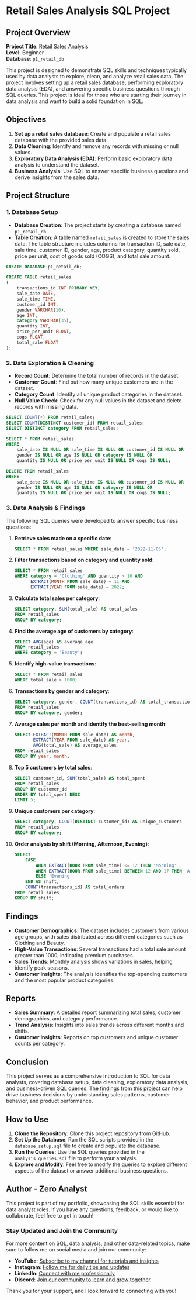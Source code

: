 # Retail Sales Analysis SQL Project

## Project Overview

**Project Title**: Retail Sales Analysis  
**Level**: Beginner  
**Database**: `p1_retail_db`

This project is designed to demonstrate SQL skills and techniques typically used by data analysts to explore, clean, and analyze retail sales data. The project involves setting up a retail sales database, performing exploratory data analysis (EDA), and answering specific business questions through SQL queries. This project is ideal for those who are starting their journey in data analysis and want to build a solid foundation in SQL.

## Objectives

1. **Set up a retail sales database**: Create and populate a retail sales database with the provided sales data.
2. **Data Cleaning**: Identify and remove any records with missing or null values.
3. **Exploratory Data Analysis (EDA)**: Perform basic exploratory data analysis to understand the dataset.
4. **Business Analysis**: Use SQL to answer specific business questions and derive insights from the sales data.

## Project Structure

### 1. Database Setup

- **Database Creation**: The project starts by creating a database named `p1_retail_db`.
- **Table Creation**: A table named `retail_sales` is created to store the sales data. The table structure includes columns for transaction ID, sale date, sale time, customer ID, gender, age, product category, quantity sold, price per unit, cost of goods sold (COGS), and total sale amount.

```sql
CREATE DATABASE p1_retail_db;

CREATE TABLE retail_sales
(
    transactions_id INT PRIMARY KEY,
    sale_date DATE,	
    sale_time TIME,
    customer_id INT,	
    gender VARCHAR(10),
    age INT,
    category VARCHAR(35),
    quantity INT,
    price_per_unit FLOAT,	
    cogs FLOAT,
    total_sale FLOAT
);
```

### 2. Data Exploration & Cleaning

- **Record Count**: Determine the total number of records in the dataset.
- **Customer Count**: Find out how many unique customers are in the dataset.
- **Category Count**: Identify all unique product categories in the dataset.
- **Null Value Check**: Check for any null values in the dataset and delete records with missing data.

```sql
SELECT COUNT(*) FROM retail_sales;
SELECT COUNT(DISTINCT customer_id) FROM retail_sales;
SELECT DISTINCT category FROM retail_sales;

SELECT * FROM retail_sales
WHERE 
    sale_date IS NULL OR sale_time IS NULL OR customer_id IS NULL OR 
    gender IS NULL OR age IS NULL OR category IS NULL OR 
    quantity IS NULL OR price_per_unit IS NULL OR cogs IS NULL;

DELETE FROM retail_sales
WHERE 
    sale_date IS NULL OR sale_time IS NULL OR customer_id IS NULL OR 
    gender IS NULL OR age IS NULL OR category IS NULL OR 
    quantity IS NULL OR price_per_unit IS NULL OR cogs IS NULL;
```

### 3. Data Analysis & Findings

The following SQL queries were developed to answer specific business questions:

1. **Retrieve sales made on a specific date**:
   ```sql
   SELECT * FROM retail_sales WHERE sale_date = '2022-11-05';
   ```

2. **Filter transactions based on category and quantity sold**:
   ```sql
   SELECT * FROM retail_sales 
   WHERE category = 'Clothing' AND quantity > 10 AND 
         EXTRACT(MONTH FROM sale_date) = 11 AND 
         EXTRACT(YEAR FROM sale_date) = 2022;
   ```

3. **Calculate total sales per category**:
   ```sql
   SELECT category, SUM(total_sale) AS total_sales 
   FROM retail_sales 
   GROUP BY category;
   ```

4. **Find the average age of customers by category**:
   ```sql
   SELECT AVG(age) AS average_age 
   FROM retail_sales 
   WHERE category = 'Beauty';
   ```

5. **Identify high-value transactions**:
   ```sql
   SELECT * FROM retail_sales 
   WHERE total_sale > 1000;
   ```

6. **Transactions by gender and category**:
   ```sql
   SELECT category, gender, COUNT(transactions_id) AS total_transactions 
   FROM retail_sales 
   GROUP BY category, gender;
   ```

7. **Average sales per month and identify the best-selling month**:
   ```sql
   SELECT EXTRACT(MONTH FROM sale_date) AS month, 
          EXTRACT(YEAR FROM sale_date) AS year, 
          AVG(total_sale) AS average_sales
   FROM retail_sales 
   GROUP BY year, month;
   ```

8. **Top 5 customers by total sales**:
   ```sql
   SELECT customer_id, SUM(total_sale) AS total_spent 
   FROM retail_sales 
   GROUP BY customer_id 
   ORDER BY total_spent DESC 
   LIMIT 5;
   ```

9. **Unique customers per category**:
   ```sql
   SELECT category, COUNT(DISTINCT customer_id) AS unique_customers 
   FROM retail_sales 
   GROUP BY category;
   ```

10. **Order analysis by shift (Morning, Afternoon, Evening)**:
    ```sql
    SELECT 
        CASE 
            WHEN EXTRACT(HOUR FROM sale_time) <= 12 THEN 'Morning'
            WHEN EXTRACT(HOUR FROM sale_time) BETWEEN 12 AND 17 THEN 'Afternoon'
            ELSE 'Evening' 
        END AS shift,
        COUNT(transactions_id) AS total_orders
    FROM retail_sales 
    GROUP BY shift;
    ```

## Findings

- **Customer Demographics**: The dataset includes customers from various age groups, with sales distributed across different categories such as Clothing and Beauty.
- **High-Value Transactions**: Several transactions had a total sale amount greater than 1000, indicating premium purchases.
- **Sales Trends**: Monthly analysis shows variations in sales, helping identify peak seasons.
- **Customer Insights**: The analysis identifies the top-spending customers and the most popular product categories.

## Reports

- **Sales Summary**: A detailed report summarizing total sales, customer demographics, and category performance.
- **Trend Analysis**: Insights into sales trends across different months and shifts.
- **Customer Insights**: Reports on top customers and unique customer counts per category.

## Conclusion

This project serves as a comprehensive introduction to SQL for data analysts, covering database setup, data cleaning, exploratory data analysis, and business-driven SQL queries. The findings from this project can help drive business decisions by understanding sales patterns, customer behavior, and product performance.

## How to Use

1. **Clone the Repository**: Clone this project repository from GitHub.
2. **Set Up the Database**: Run the SQL scripts provided in the `database_setup.sql` file to create and populate the database.
3. **Run the Queries**: Use the SQL queries provided in the `analysis_queries.sql` file to perform your analysis.
4. **Explore and Modify**: Feel free to modify the queries to explore different aspects of the dataset or answer additional business questions.

## Author - Zero Analyst

This project is part of my portfolio, showcasing the SQL skills essential for data analyst roles. If you have any questions, feedback, or would like to collaborate, feel free to get in touch!

### Stay Updated and Join the Community

For more content on SQL, data analysis, and other data-related topics, make sure to follow me on social media and join our community:

- **YouTube**: [Subscribe to my channel for tutorials and insights](https://www.youtube.com/@zero_analyst)
- **Instagram**: [Follow me for daily tips and updates](https://www.instagram.com/zero_analyst/)
- **LinkedIn**: [Connect with me professionally](https://www.linkedin.com/in/najirr)
- **Discord**: [Join our community to learn and grow together](https://discord.gg/36h5f2Z5PK)

Thank you for your support, and I look forward to connecting with you!
